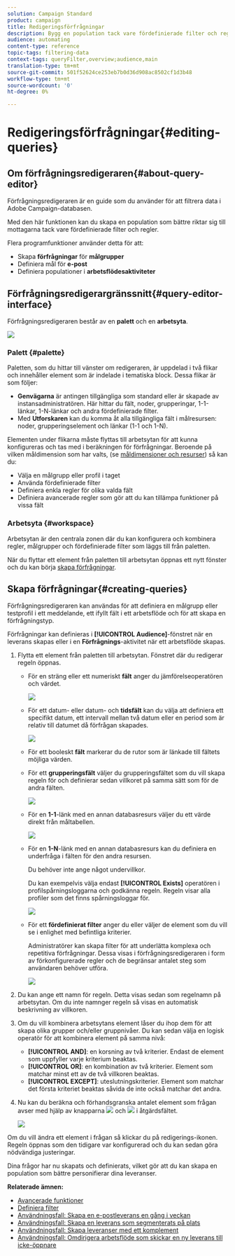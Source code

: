 ```yaml
---
solution: Campaign Standard
product: campaign
title: Redigeringsförfrågningar
description: Bygg en population tack vare fördefinierade filter och regler.
audience: automating
content-type: reference
topic-tags: filtering-data
context-tags: queryFilter,overview;audience,main
translation-type: tm+mt
source-git-commit: 501f52624ce253eb7b0d36d908ac8502cf1d3b48
workflow-type: tm+mt
source-wordcount: '0'
ht-degree: 0%

---
```



# Redigeringsförfrågningar{#editing-queries}

## Om förfrågningsredigeraren{#about-query-editor}

Förfrågningsredigeraren är en guide som du använder för att filtrera data i Adobe Campaign-databasen.

Med den här funktionen kan du skapa en population som bättre riktar sig till mottagarna tack vare fördefinierade filter och regler.

Flera programfunktioner använder detta för att:

* Skapa **förfrågningar** för **målgrupper**
* Definiera mål för **e-post**
* Definiera populationer i **arbetsflödesaktiviteter**

## Förfrågningsredigerargränssnitt{#query-editor-interface}

Förfrågningsredigeraren består av en **palett** och en **arbetsyta**.

![](assets/query_editor_overview.png)

### Palett {#palette}

Paletten, som du hittar till vänster om redigeraren, är uppdelad i två flikar och innehåller element som är indelade i tematiska block.    Dessa flikar är som följer:

* **Genvägarna** är antingen tillgängliga som standard eller är skapade av instansadministratören. Här hittar du fält, noder, grupperingar, 1-1-länkar, 1-N-länkar och andra fördefinierade filter.
* Med **Utforskaren** kan du komma åt alla tillgängliga fält i målresursen: noder, grupperingselement och länkar (1-1 och 1-N).

Elementen under flikarna måste flyttas till arbetsytan för att kunna konfigureras och tas med i beräkningen för förfrågningar.    Beroende på vilken måldimension som har valts, (se [måldimensioner och resurser](../../automating/using/query.md#targeting-dimensions-and-resources)) så kan du:

* Välja en målgrupp eller profil i taget
* Använda fördefinierade filter
* Definiera enkla regler för olika valda fält
* Definiera avancerade regler som gör att du kan tillämpa funktioner på vissa fält

### Arbetsyta {#workspace}

Arbetsytan är den centrala zonen där du kan konfigurera och kombinera regler, målgrupper och fördefinierade filter som läggs till från paletten.

När du flyttar ett element från paletten till arbetsytan öppnas ett nytt fönster och du kan börja [skapa förfrågningar](#creating-queries).

## Skapa förfrågningar{#creating-queries}

Förfrågningsredigeraren kan användas för att definiera en målgrupp eller testprofil i ett meddelande, ett ifyllt fält i ett arbetsflöde och för att skapa en förfrågningstyp.

Förfrågningar kan definieras i **[!UICONTROL Audience]**-fönstret när en leverans skapas eller i en **Förfrågnings**-aktivitet när ett arbetsflöde skapas.

1. Flytta ett element från paletten till arbetsytan.    Fönstret där du redigerar regeln öppnas.

   * För en sträng eller ett numeriskt **fält** anger du jämförelseoperatören och värdet.

      ![](assets/query_editor_audience_definition2.png)

   * För ett datum- eller datum- och **tidsfält** kan du välja att definiera ett specifikt datum, ett intervall mellan två datum eller en period som är relativ till datumet då förfrågan skapades.

      ![](assets/query_editor_date_field.png)

   * För ett booleskt **fält** markerar du de rutor som är länkade till fältets möjliga värden.
   * För ett **grupperingsfält** väljer du grupperingsfältet som du vill skapa regeln för och definierar sedan villkoret på samma sätt som för de andra fälten.

      ![](assets/query_editor_audience_definition4.png)

   * För en **1-1**-länk med en annan databasresurs väljer du ett värde direkt från måltabellen.

      ![](assets/query_editor_audience_definition5.png)

   * För en **1-N**-länk med en annan databasresurs kan du definiera en underfråga i fälten för den andra resursen.

      Du behöver inte ange något undervillkor.

      Du kan exempelvis välja endast **[!UICONTROL Exists]** operatören i profilspårningsloggarna och godkänna regeln.  Regeln visar alla profiler som det finns spårningsloggar för.

      ![](assets/query_editor_audience_definition6.png)

   * För ett **fördefinierat filter** anger du eller väljer de element som du vill se i enlighet med befintliga kriterier.

      Administratörer kan skapa filter för att underlätta komplexa och repetitiva förfrågningar.    Dessa visas i förfrågningsredigeraren i form av förkonfigurerade regler och de begränsar antalet steg som användaren behöver utföra.

      ![](assets/query-editor_filter_email-audience_filter.png)

1. Du kan ange ett namn för regeln.    Detta visas sedan som regelnamn på arbetsytan.  Om du inte namnger regeln så visas en automatisk beskrivning av villkoren.
1. Om du vill kombinera arbetsytans element låser du ihop dem för att skapa olika grupper och/eller gruppnivåer.    Du kan sedan välja en logisk operatör för att kombinera element på samma nivå:

   * **[!UICONTROL AND]**: en korsning av två kriterier.  Endast de element som uppfyller varje kriterium beaktas.
   * **[!UICONTROL OR]**: en kombination av två kriterier.  Element som matchar minst ett av de två villkoren beaktas.
   * **[!UICONTROL EXCEPT]**: uteslutningskriterier.  Element som matchar det första kriteriet beaktas såvida de inte också matchar det andra.

1. Nu kan du beräkna och förhandsgranska antalet element som frågan avser med hjälp av knapparna ![](assets/count.png) och ![](assets/preview.png) i åtgärdsfältet.

   ![](assets/query_editor_combining_rules.png)

Om du vill ändra ett element i frågan så klickar du på redigerings-ikonen.  Regeln öppnas som den tidigare var konfigurerad och du kan sedan göra nödvändiga justeringar.

Dina frågor har nu skapats och definierats, vilket gör att du kan skapa en population som bättre personifierar dina leveranser.

**Relaterade ämnen:**

* [Avancerade funktioner](../../automating/using/advanced-expression-editing.md)
* [Definiera filter](../../developing/using/configuring-filter-definition.md)
* [Användningsfall: Skapa en e-postleverans en gång i veckan](../../automating/using/workflow-weekly-offer.md)
* [Användningsfall: Skapa en leverans som segmenterats på plats](../../automating/using/workflow-segmentation-location.md)
* [Användningsfall: Skapa leveranser med ett komplement](../../automating/using/workflow-created-query-with-complement.md)
* [Användningsfall: Omdirigera arbetsflöde som skickar en ny leverans till icke-öppnare](../../automating/using/workflow-cross-channel-retargeting.md)
